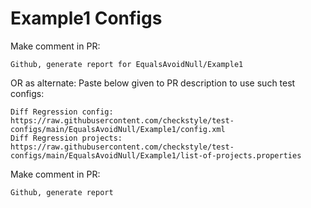 # Example1 Configs
Make comment in PR:
```
Github, generate report for EqualsAvoidNull/Example1
```
OR as alternate:
Paste below given to PR description to use such test configs:
```
Diff Regression config: https://raw.githubusercontent.com/checkstyle/test-configs/main/EqualsAvoidNull/Example1/config.xml
Diff Regression projects: https://raw.githubusercontent.com/checkstyle/test-configs/main/EqualsAvoidNull/Example1/list-of-projects.properties
```
Make comment in PR:
```
Github, generate report
```
